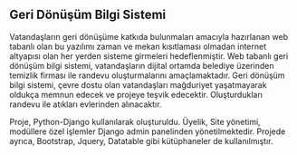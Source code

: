 ## Geri Dönüşüm Bilgi Sistemi

Vatandaşların geri dönüşüme katkıda bulunmaları amacıyla hazırlanan web tabanlı olan bu yazılımı zaman ve mekan kısıtlaması olmadan internet altyapısı olan her yerden sisteme girmeleri hedeflenmiştir. 
Web tabanlı geri dönüşüm bilgi sistemi, vatandaşların dijital ortamda belediye üzerinden temizlik firması ile randevu oluşturmalarını amaçlamaktadır.
Geri dönüşüm bilgi sistemi, çevre dostu olan vatandaşları mağduriyet yaşatmayarak oldukça memnun edecek ve projeye teşvik edecektir. 
Oluşturdukları randevu ile atıkları evlerinden alınacaktır.

Proje, Python-Django kullanılarak oluşturuldu. Üyelik, Site yönetimi, modüllere özel işlemler Django admin panelinden yönetilmektedir. Projede ayrıca, Bootstrap, Jquery, Datatable gibi kütüphaneler de kullanılmıştır.

